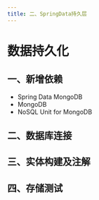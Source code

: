 ```yaml
---
title: 二、SpringData持久层
---
```


# 数据持久化

## 一、新增依赖

- Spring Data MongoDB
- MongoDB
- NoSQL Unit for MongoDB

## 二、数据库连接

## 三、实体构建及注解

## 四、存储测试
